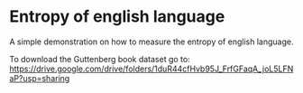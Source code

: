 # Entropy of english language

A simple demonstration on how to measure the entropy of english language.

To download the Guttenberg book dataset go to: https://drive.google.com/drive/folders/1duR44cfHvb95J_FrfGFaqA_joL5LFNaP?usp=sharing
